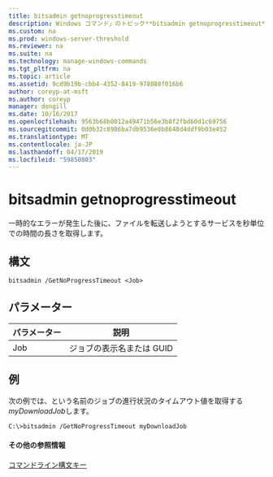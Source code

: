 ```yaml
---
title: bitsadmin getnoprogresstimeout
description: Windows コマンド」のトピック**bitsadmin getnoprogresstimeout** -一時的なエラーが発生した後に、ファイルを転送しようとするサービスを秒単位での時間の長さを取得します。
ms.custom: na
ms.prod: windows-server-threshold
ms.reviewer: na
ms.suite: na
ms.technology: manage-windows-commands
ms.tgt_pltfrm: na
ms.topic: article
ms.assetid: 9cd9b19b-cbb4-4352-8419-978080f016b6
author: coreyp-at-msft
ms.author: coreyp
manager: dongill
ms.date: 10/16/2017
ms.openlocfilehash: 9563b68b8012a49471b56e3b8f2fbd60d1c69756
ms.sourcegitcommit: 0d0b32c8986ba7db9536e0b8648d4ddf9b03e452
ms.translationtype: MT
ms.contentlocale: ja-JP
ms.lasthandoff: 04/17/2019
ms.locfileid: "59850803"
---
```

# <a name="bitsadmin-getnoprogresstimeout"></a>bitsadmin getnoprogresstimeout



一時的なエラーが発生した後に、ファイルを転送しようとするサービスを秒単位での時間の長さを取得します。

## <a name="syntax"></a>構文

```
bitsadmin /GetNoProgressTimeout <Job>
```

## <a name="parameters"></a>パラメーター

|パラメーター|説明|
|---------|-----------|
|Job|ジョブの表示名または GUID|

## <a name="BKMK_examples"></a>例

次の例では、という名前のジョブの進行状況のタイムアウト値を取得する*myDownloadJob*します。
```
C:\>bitsadmin /GetNoProgressTimeout myDownloadJob
```

#### <a name="additional-references"></a>その他の参照情報

[コマンドライン構文キー](command-line-syntax-key.md)